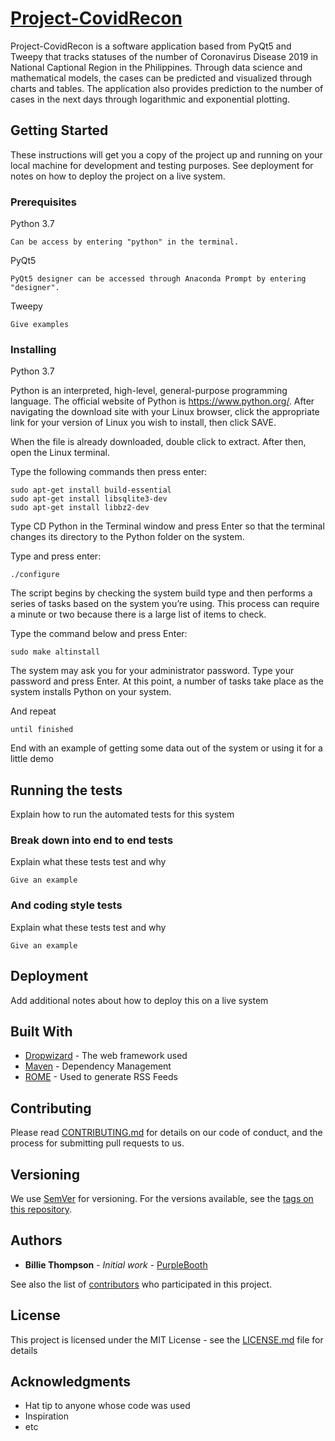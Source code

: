 # [Project-CovidRecon](https://vppexis.github.io/CPE106L-ProjectCovidRecon/)

Project-CovidRecon is a software application based from PyQt5 and Tweepy that tracks statuses of the number of Coronavirus Disease 2019 in National Captional Region in the Philippines. Through data science and mathematical models, the cases can be predicted and visualized through charts and tables. The application also provides prediction to the number of cases in the next days through logarithmic and exponential plotting.

## Getting Started

These instructions will get you a copy of the project up and running on your local machine for development and testing purposes. See deployment for notes on how to deploy the project on a live system.

### Prerequisites

Python 3.7

```
Can be access by entering "python" in the terminal.
```

PyQt5

```
PyQt5 designer can be accessed through Anaconda Prompt by entering "designer".
```

Tweepy

```
Give examples
```

### Installing

Python 3.7

Python is an interpreted, high-level, general-purpose programming language. The official website of Python is https://www.python.org/. After navigating the download site with your Linux browser, click the appropriate link for your version of Linux you wish to install, then click SAVE. 

When the file is already downloaded, double click to extract. After then, open the Linux terminal.

Type the following commands then press enter:
```
sudo apt-get install build-essential 
sudo apt-get install libsqlite3-dev
sudo apt-get install libbz2-dev
```

Type CD Python <version> in the Terminal window and press Enter so that the terminal changes its directory to the Python folder on the system.
  
Type and press enter:
```
./configure
```
The script begins by checking the system build type and then performs a series of tasks based on the system you’re using. This process can require a minute or two because there is a large list of items to check.

Type the command below and press Enter:
```
sudo make altinstall
```
The system may ask you for your administrator password. Type your password and press Enter. At this point, a number of tasks take place as the system installs Python on your system.

















And repeat

```
until finished
```

End with an example of getting some data out of the system or using it for a little demo

## Running the tests

Explain how to run the automated tests for this system

### Break down into end to end tests

Explain what these tests test and why

```
Give an example
```

### And coding style tests

Explain what these tests test and why

```
Give an example
```

## Deployment

Add additional notes about how to deploy this on a live system

## Built With

* [Dropwizard](http://www.dropwizard.io/1.0.2/docs/) - The web framework used
* [Maven](https://maven.apache.org/) - Dependency Management
* [ROME](https://rometools.github.io/rome/) - Used to generate RSS Feeds

## Contributing

Please read [CONTRIBUTING.md](https://gist.github.com/PurpleBooth/b24679402957c63ec426) for details on our code of conduct, and the process for submitting pull requests to us.

## Versioning

We use [SemVer](http://semver.org/) for versioning. For the versions available, see the [tags on this repository](https://github.com/your/project/tags). 

## Authors

* **Billie Thompson** - *Initial work* - [PurpleBooth](https://github.com/PurpleBooth)

See also the list of [contributors](https://github.com/your/project/contributors) who participated in this project.

## License

This project is licensed under the MIT License - see the [LICENSE.md](LICENSE.md) file for details

## Acknowledgments

* Hat tip to anyone whose code was used
* Inspiration
* etc
